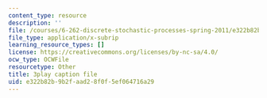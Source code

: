 ```yaml
---
content_type: resource
description: ''
file: /courses/6-262-discrete-stochastic-processes-spring-2011/e322b82b9b2faad28f0f5ef064716a29_ImKFBTqLqdE.srt
file_type: application/x-subrip
learning_resource_types: []
license: https://creativecommons.org/licenses/by-nc-sa/4.0/
ocw_type: OCWFile
resourcetype: Other
title: 3play caption file
uid: e322b82b-9b2f-aad2-8f0f-5ef064716a29
---
```

